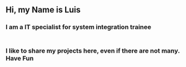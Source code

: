 <h2 aling="center"> Hi, my Name is Luis</h2>
<h3 aling="center"> I am a IT specialist for system integration trainee<h3>
<br>
I like to share my projects here, even if there are not many.
</br>
Have Fun

